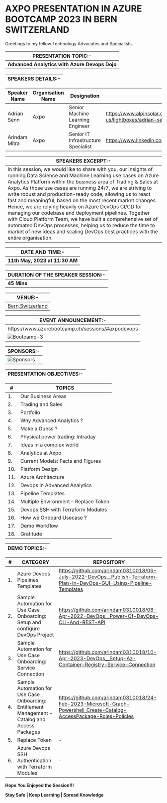 # AXPO PRESENTATION IN AZURE BOOTCAMP 2023 IN BERN SWITZERLAND

Greetings to my fellow Technology Advocates and Specialists.

| __PRESENTATION TOPIC:-__ |
| --------- |
| __Advanced Analytics with Azure Devops Dojo__ |

| __SPEAKERS DETAILS:-__ |
| --------- |

| __Speaker Name__ |  __Organisation Name__ |  __Designation__ |  __Profile__ | 
| --------- |  --------- | --------- | --------- |
| Adrian Senn |  Axpo  | Senior Machine Learning Engineer | https://www.alpinsolar.ch/content/axpo19/ch/en/about-us/lightboxes/adrian-senn.html |
| Arindam Mitra |  Axpo  | Senior IT Infrastructure Specialist | https://www.linkedin.com/in/arindam-mitra-28981095/ |

| __SPEAKERS EXCERPT:-__ |
| --------- |
| In this session, we would like to share with you, our insights of running Data Science and Machine Learning use cases on Azure Analytics Platform within the business area of Trading & Sales at Axpo. As those use cases are running 24/7, we are striving to write robust and production-ready code, allowing us to react fast and meaningful, based on the most recent market changes. Hence, we are relying heavily on Azure DevOps CI/CD for managing our codebase and deployment pipelines. Together with Cloud Platform Team, we have built a comprehensive set of automated DevOps processes, helping us to reduce the time to market of new ideas and scaling DevOps best practices with the entire organisation. |

| __DATE AND TIME:-__ |
| --------- |
| __11th May, 2023 at 11:30 AM__ |

| __DURATION OF THE SPEAKER SESSION:-__ |
| --------- |
| __45 Mins__ |

| __VENUE:-__ |
| --------- |
| [Bern,Switzerland](https://www.azurebootcamp.ch/location/) |

| __EVENT ANNOUNCEMENT:-__ |
| --------- |
| https://www.azurebootcamp.ch/sessions/#axpodevops |
| ![Bootcamp-3](https://github.com/arindam0310018/11-May-2023_Azure-Bootcamp-2023/assets/29681063/4c4afe95-59de-4136-8bf1-f7056ed41c21) |

| __SPONSORS:-__ |
| --------- |
| ![Sponsors](https://github.com/arindam0310018/11-May-2023_Azure-Bootcamp-2023/assets/29681063/b3d77a63-bb4b-4164-886b-b3df30057909) |

| __PRESENTATION OBJECTIVES:-__ |
| --------- |

| __#__ | __TOPICS__ |
| --------- | --------- |
| 1. | Our Business Areas |
| 2. | Trading and Sales  |
| 3. | Portfolio  |
| 4. | Why Advanced Analytics ? |
| 5. | Make a Guess ? |
| 6. | Physical power trading: Intraday |
| 7. | Ideas in a complex world |
| 8. | Analytics at Axpo |
| 9. | Current Models: Facts and Figures |
| 10. | Platform Design |
| 11. | Azure Architecture |
| 12. | Devops in Advanced Analytics |
| 13. | Pipeline Templates |
| 14. | Multiple Environment – Replace Token |
| 15. | Devops SSH with Terraform Modules |
| 16. | How we Onboard Usecase ? |
| 17. | Demo Workflow |
| 18. | Gratitude |

| __DEMO TOPICS:-__ |
| --------- |

| __#__ | __CATEGORY__ | __REPOSITORY__ |
| --------- | --------- | --------- |
| 1. | Azure Devops Pipeiines Templates | https://github.com/arindam0310018/06-July-2022-DevOps__Publish-Terraform-Plan-In-DevOps-GUI-Using-Pipeline-Templates |
| 2. | Sample Automation for Use Case Onboarding: Setup and configure DevOps Project | https://github.com/arindam0310018/08-Apr-2022-DevOps__Power-Of-DevOps-CLI-And-REST-API |
| 3. | Sample Automation for Use Case Onboarding: Service Connection | https://github.com/arindam0310018/10-Apr-2023-DevOps__Setup-Az-Container-Registry-Service-Connection |
| 4. | Sample Automation for Use Case Onboarding: Entitlement Management - Catalog and Access Packages | https://github.com/arindam0310018/24-Feb-2023-Microsoft-Graph-Powershell_Create-Catalog-AccessPackage-Roles-Policies |
| 5. | Replace Token | - |
| 6. | Azure Devops SSH Authentication with Terraform Modules  | - |

__Hope You Enjoyed the Session!!!__

__Stay Safe | Keep Learning | Spread Knowledge__
